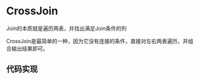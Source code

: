 # CrossJoin

Join的本质就是遍历两表，并找出满足Join条件的列

CrossJoin是最简单的一种，因为它没有连接的条件，直接对左右两表遍历，并组合输出结果即可。

## 代码实现

